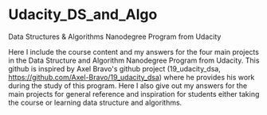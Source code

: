 # Udacity_DS_and_Algo
Data Structures &amp; Algorithms Nanodegree Program from Udacity

Here I include the course content and my answers for the four main projects in the Data Structure and Algorithm Nanodegree Program from Udacity.
This github is inspired by Axel Bravo's github project (19_udacity_dsa, https://github.com/Axel-Bravo/19_udacity_dsa) where he provides his work during the study of this program. Here I also give out my answers for the main projects for general reference and inspiration for students either taking the course or learning data structure and algorithms.
